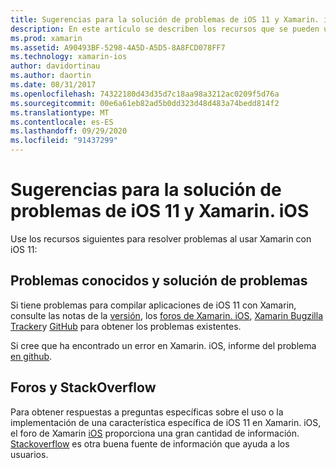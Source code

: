 ```yaml
---
title: Sugerencias para la solución de problemas de iOS 11 y Xamarin. iOS
description: En este artículo se describen los recursos que se pueden usar para solucionar problemas al desarrollar aplicaciones de Xamarin. iOS. Se describen los informes de errores, las notas de la versión, el blog de las versiones de Xamarin y las opciones de soporte técnico.
ms.prod: xamarin
ms.assetid: A90493BF-5298-4A5D-A5D5-8A8FCD078FF7
ms.technology: xamarin-ios
author: davidortinau
ms.author: daortin
ms.date: 08/31/2017
ms.openlocfilehash: 74322180d43d35d7c18aa98a3212ac0209f5d76a
ms.sourcegitcommit: 00e6a61eb82ad5b0dd323d48d483a74bedd814f2
ms.translationtype: MT
ms.contentlocale: es-ES
ms.lasthandoff: 09/29/2020
ms.locfileid: "91437299"
---
```

# <a name="troubleshooting-tips-for-ios-11-and-xamarinios"></a>Sugerencias para la solución de problemas de iOS 11 y Xamarin. iOS

Use los recursos siguientes para resolver problemas al usar Xamarin con iOS 11:

## <a name="known-issues-and-troubleshooting"></a>Problemas conocidos y solución de problemas

Si tiene problemas para compilar aplicaciones de iOS 11 con Xamarin, consulte las notas de la [versión](/xamarin/ios/release-notes/), los [foros de Xamarin. iOS](https://forums.xamarin.com/categories/ios), [Xamarin Bugzilla Tracker](https://bugzilla.xamarin.com/query.cgi?product=iOS)y [GitHub](https://github.com/xamarin/xamarin-macios/issues) para obtener los problemas existentes.

Si cree que ha encontrado un error en Xamarin. iOS, informe del problema [en github](https://github.com/xamarin/xamarin-macios/issues).

## <a name="forums-and-stackoverflow"></a>Foros y StackOverflow

Para obtener respuestas a preguntas específicas sobre el uso o la implementación de una característica específica de iOS 11 en Xamarin. iOS, el foro de Xamarin [iOS](https://forums.xamarin.com/categories/ios) proporciona una gran cantidad de información. [Stackoverflow](https://stackoverflow.com/search?tab=newest&q=xamarin) es otra buena fuente de información que ayuda a los usuarios.